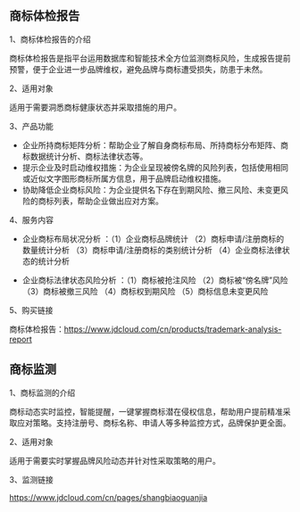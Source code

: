 ## 商标体检报告

1、商标体检报告的介绍

商标体检报告是指平台运用数据库和智能技术全方位监测商标风险，生成报告提前预警，便于企业进一步品牌维权，避免品牌与商标遭受损失，防患于未然。

2、适用对象

适用于需要洞悉商标健康状态并采取措施的用户。

3、产品功能

- 企业所持商标矩阵分析：帮助企业了解自身商标布局、所持商标分布矩阵、商标数据统计分析、商标法律状态等。
- 提示企业及时启动维权措施：为企业呈现被傍名牌的风险列表，包括使用相同或近似文字图形商标所属方信息，用于品牌启动维权措施。
- 协助降低企业商标风险：为企业提供名下存在到期风险、撤三风险、未变更风险的商标列表，帮助企业做出应对方案。

4、服务内容

- 企业商标布局状况分析 ：（1）企业商标品牌统计 （2）商标申请/注册商标的数量统计分析 （3）商标申请/注册商标的类别统计分析 （4）企业商标法律状态的统计分析 
  
- 企业商标法律状态风险分析 ：（1）商标被抢注风险 （2）商标被“傍名牌”风险 （3）商标被撤三风险 （4）商标权到期风险 （5）商标信息未变更风险
 
5、购买链接

商标体检报告：https://www.jdcloud.com/cn/products/trademark-analysis-report

## 商标监测

1、商标监测的介绍

商标动态实时监控，智能提醒，一键掌握商标潜在侵权信息，帮助用户提前精准采取应对策略。支持注册号、商标名称、申请人等多种监控方式，品牌保护更全面。

2、适用对象

适用于需要实时掌握品牌风险动态并针对性采取策略的用户。

3、监测链接

https://www.jdcloud.com/cn/pages/shangbiaoguanjia
